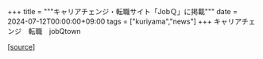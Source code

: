 +++
title = """キャリアチェンジ・転職サイト「JobＱ」に掲載"""
date = 2024-07-12T00:00:00+09:00
tags = ["kuriyama","news"]
+++
キャリアチェンジ　転職　jobQtown

[[source]](https://www.town.kuriyama.hokkaido.jp/soshiki/46/28005.html)
